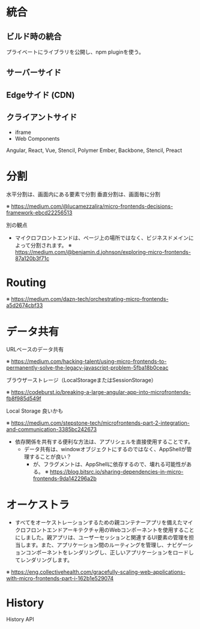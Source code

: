 # 統合
## ビルド時の統合
プライベートにライブラリを公開し、npm pluginを使う。

## サーバーサイド

## Edgeサイド (CDN)

## クライアントサイド

* iframe
* Web Components

Angular, React, Vue, Stencil, Polymer
Ember, Backbone, Stencil, Preact

# 分割

水平分割は、画面内にある要素で分割
垂直分割は、画面毎に分割

※ https://medium.com/@lucamezzalira/micro-frontends-decisions-framework-ebcd22256513

別の観点

* マイクロフロントエンドは、ページ上の場所ではなく、ビジネスドメインによって分割されます。
※ https://medium.com/@benjamin.d.johnson/exploring-micro-frontends-87a120b3f71c

# Routing

※ https://medium.com/dazn-tech/orchestrating-micro-frontends-a5d2674cbf33

# データ共有

URLベースのデータ共有

※ https://medium.com/hacking-talent/using-micro-frontends-to-permanently-solve-the-legacy-javascript-problem-5fba18b0ceac

ブラウザーストレージ（LocalStorageまたはSessionStorage）

※ https://codeburst.io/breaking-a-large-angular-app-into-microfrontends-fb8f985d549f

Local Storage 良いかも

※ https://medium.com/stepstone-tech/microfrontends-part-2-integration-and-communication-3385bc242673

* 依存関係を共有する便利な方法は、アプリシェルを直接使用することです。
  * データ共有は、windowオブジェクトにするのではなく、AppShellが管理することが良い？
    * が、フラグメントは、AppShellに依存するので、壊れる可能性がある。
※ https://blog.bitsrc.io/sharing-dependencies-in-micro-frontends-9da142296a2b

# オーケストラ

* すべてをオーケストレーションするための親コンテナーアプリを備えたマイクロフロントエンドアーキテクチャ用のWebコンポーネントを使用することにしました。親アプリは、ユーザーセッションと関連するUI要素の管理を担当します。また、アプリケーション間のルーティングを管理し、ナビゲーションコンポーネントをレンダリングし、正しいアプリケーションをロードしてレンダリングします。

※ https://eng.collectivehealth.com/gracefully-scaling-web-applications-with-micro-frontends-part-i-162b1e529074

# History

History API
